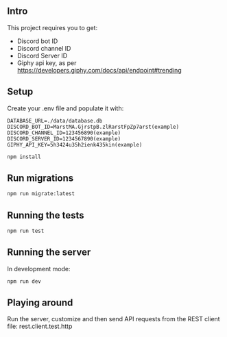 ## Intro

This project requires you to get:

- Discord bot ID
- Discord channel ID
- Discord Server ID
- Giphy api key, as per https://developers.giphy.com/docs/api/endpoint#trending

## Setup

Create your .env file and populate it with:

    DATABASE_URL=./data/database.db
    DISCORD_BOT_ID=MarstMA.GjrstpB.zlRarstFpZp7arst(example)
    DISCORD_CHANNEL_ID=123456890(example)
    DISCORD_SERVER_ID=1234567890(example)
    GIPHY_API_KEY=5h3424u35h2ienk435kin(example)

```bash
npm install

```

## Run migrations

```bash
npm run migrate:latest

```

## Running the tests

```bash
npm run test

```

## Running the server

In development mode:

```bash
npm run dev
```

## Playing around

Run the server, customize and then send API requests from the REST client file:
rest.client.test.http
